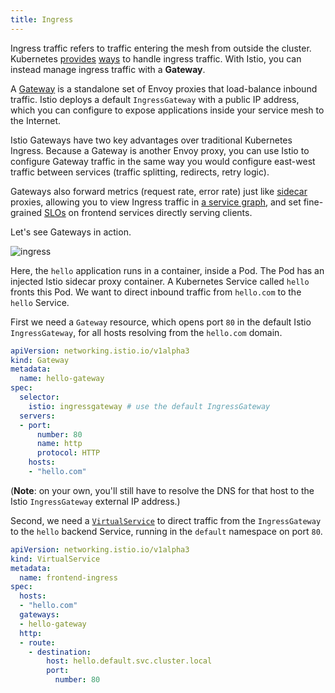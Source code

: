 ```yaml
---
title: Ingress
---
```


Ingress traffic refers to traffic entering the mesh from outside the cluster. Kubernetes [provides](https://kubernetes.io/docs/concepts/services-networking/service/#loadbalancer) [ways](https://kubernetes.io/docs/concepts/services-networking/ingress/) to handle ingress traffic. With Istio, you can instead manage ingress traffic with a **Gateway**.

A [Gateway](https://istio.io/docs/reference/config/networking/v1alpha3/gateway/) is a standalone set of Envoy proxies that load-balance inbound traffic. Istio deploys a default `IngressGateway` with a public IP address, which you can configure to expose applications inside your service mesh to the Internet.

Istio Gateways have two key advantages over traditional Kubernetes Ingress. Because a Gateway is another Envoy proxy, you can use Istio to configure Gateway traffic in the same way you would configure east-west traffic between services (traffic splitting, redirects, retry logic).

Gateways also forward metrics (request rate, error rate) just like [sidecar](https://istio.io/docs/concepts/what-is-istio/#envoy) proxies, allowing you to view Ingress traffic in [a service graph](https://istio.io/docs/tasks/telemetry/kiali/#generating-a-service-graph), and set fine-grained [SLOs](https://landing.google.com/sre/sre-book/chapters/service-level-objectives/) on frontend services directly serving clients.

Let's see Gateways in action.


![ingress](/images/ingress.png)

Here, the `hello` application runs in a container, inside a Pod. The Pod has an injected Istio sidecar proxy container. A Kubernetes Service called `hello` fronts this Pod. We want to direct inbound traffic from `hello.com` to the `hello` Service.

First we need a `Gateway` resource, which opens port `80` in the default Istio `IngressGateway`, for all hosts resolving from the `hello.com` domain.

```YAML
apiVersion: networking.istio.io/v1alpha3
kind: Gateway
metadata:
  name: hello-gateway
spec:
  selector:
    istio: ingressgateway # use the default IngressGateway
  servers:
  - port:
      number: 80
      name: http
      protocol: HTTP
    hosts:
    - "hello.com"
```

(**Note**: on your own, you'll still have to resolve the DNS for that host to the Istio `IngressGateway` external IP address.)

Second, we need a [`VirtualService`](https://istio.io/docs/tasks/traffic-management/ingress/ingress-control/) to direct traffic from the `IngressGateway` to the `hello` backend Service, running in the `default` namespace on port `80`.

```YAML
apiVersion: networking.istio.io/v1alpha3
kind: VirtualService
metadata:
  name: frontend-ingress
spec:
  hosts:
  - "hello.com"
  gateways:
  - hello-gateway
  http:
  - route:
    - destination:
        host: hello.default.svc.cluster.local
        port:
          number: 80
```
